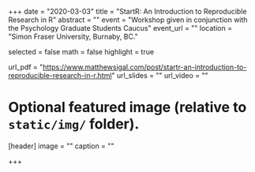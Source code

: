 +++
date = "2020-03-03"
title = "StartR: An Introduction to Reproducible Research in R"
abstract = ""
event = "Workshop given in conjunction with the Psychology Graduate Students Caucus"
event_url = ""
location = "Simon Fraser University, Burnaby, BC."

selected = false
math = false
highlight = true

url_pdf = "https://www.matthewsigal.com/post/startr-an-introduction-to-reproducible-research-in-r.html"
url_slides = ""
url_video = ""

# Optional featured image (relative to `static/img/` folder).
[header]
image = ""
caption = ""

+++
